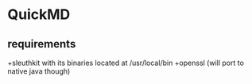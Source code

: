 QuickMD
=======

requirements
------------

+sleuthkit with its binaries located at /usr/local/bin
+openssl (will port to native java though)

